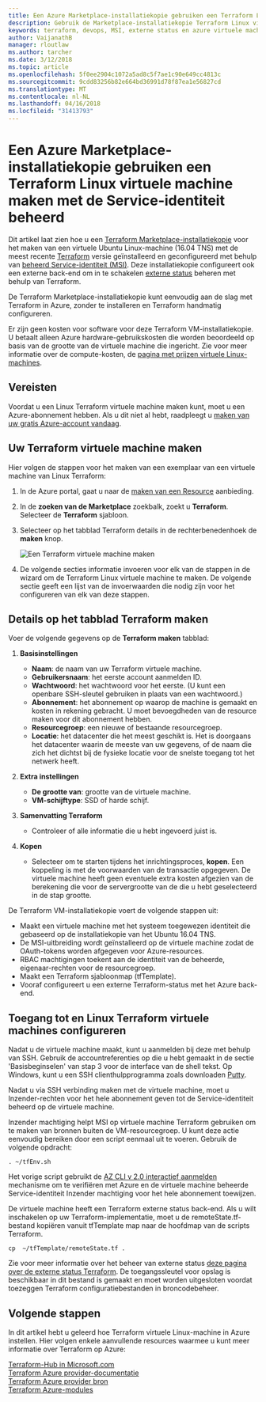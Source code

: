 ```yaml
---
title: Een Azure Marketplace-installatiekopie gebruiken een Terraform Linux virtuele machine maken met de Service-identiteit beheerd
description: Gebruik de Marketplace-installatiekopie Terraform Linux virtuele machine maken met beheerde Service-identiteit en extern beheer van de status om de resources gemakkelijk te implementeren in Azure.
keywords: terraform, devops, MSI, externe status en azure virtuele machine
author: VaijanathB
manager: rloutlaw
ms.author: tarcher
ms.date: 3/12/2018
ms.topic: article
ms.openlocfilehash: 5f0ee2904c1072a5ad8c5f7ae1c90e649cc4813c
ms.sourcegitcommit: 9cdd83256b82e664bd36991d78f87ea1e56827cd
ms.translationtype: MT
ms.contentlocale: nl-NL
ms.lasthandoff: 04/16/2018
ms.locfileid: "31413793"
---
```

# <a name="use-an-azure-marketplace-image-to-create-a-terraform-linux-virtual-machine-with-managed-service-identity"></a>Een Azure Marketplace-installatiekopie gebruiken een Terraform Linux virtuele machine maken met de Service-identiteit beheerd

Dit artikel laat zien hoe u een [Terraform Marketplace-installatiekopie](https://azuremarketplace.microsoft.com/marketplace/apps/azure-oss.terraform?tab=Overview) voor het maken van een virtuele Ubuntu Linux-machine (16.04 TNS) met de meest recente [Terraform](https://www.terraform.io/intro/index.html) versie geïnstalleerd en geconfigureerd met behulp van [beheerd Service-identiteit (MSI)](https://docs.microsoft.com/azure/active-directory/managed-service-identity/overview). Deze installatiekopie configureert ook een externe back-end om in te schakelen [externe status](https://www.terraform.io/docs/state/remote.html) beheren met behulp van Terraform. 

De Terraform Marketplace-installatiekopie kunt eenvoudig aan de slag met Terraform in Azure, zonder te installeren en Terraform handmatig configureren. 

Er zijn geen kosten voor software voor deze Terraform VM-installatiekopie. U betaalt alleen Azure hardware-gebruikskosten die worden beoordeeld op basis van de grootte van de virtuele machine die ingericht. Zie voor meer informatie over de compute-kosten, de [pagina met prijzen virtuele Linux-machines](https://azure.microsoft.com/pricing/details/virtual-machines/linux/).

## <a name="prerequisites"></a>Vereisten
Voordat u een Linux Terraform virtuele machine maken kunt, moet u een Azure-abonnement hebben. Als u dit niet al hebt, raadpleegt u [maken van uw gratis Azure-account vandaag](https://azure.microsoft.com/free/).  

## <a name="create-your-terraform-virtual-machine"></a>Uw Terraform virtuele machine maken 

Hier volgen de stappen voor het maken van een exemplaar van een virtuele machine van Linux Terraform: 

1. In de Azure portal, gaat u naar de [maken van een Resource](https://ms.portal.azure.com/#create/hub) aanbieding.

2. In de **zoeken van de Marketplace** zoekbalk, zoekt u **Terraform**. Selecteer de **Terraform** sjabloon. 

3. Selecteer op het tabblad Terraform details in de rechterbenedenhoek de **maken** knop.

    ![Een Terraform virtuele machine maken](media\terraformmsi.png)

4. De volgende secties informatie invoeren voor elk van de stappen in de wizard om de Terraform Linux virtuele machine te maken. De volgende sectie geeft een lijst van de invoerwaarden die nodig zijn voor het configureren van elk van deze stappen.

## <a name="details-on-the-create-terraform-tab"></a>Details op het tabblad Terraform maken

Voer de volgende gegevens op de **Terraform maken** tabblad:

1. **Basisinstellingen**
    
   * **Naam**: de naam van uw Terraform virtuele machine.
   * **Gebruikersnaam**: het eerste account aanmelden ID.
   * **Wachtwoord**: het wachtwoord voor het eerste. (U kunt een openbare SSH-sleutel gebruiken in plaats van een wachtwoord.)
   * **Abonnement**: het abonnement op waarop de machine is gemaakt en kosten in rekening gebracht. U moet bevoegdheden van de resource maken voor dit abonnement hebben.
   * **Resourcegroep**: een nieuwe of bestaande resourcegroep.
   * **Locatie**: het datacenter die het meest geschikt is. Het is doorgaans het datacenter waarin de meeste van uw gegevens, of de naam die zich het dichtst bij de fysieke locatie voor de snelste toegang tot het netwerk heeft.

2. **Extra instellingen**

   * **De grootte van**: grootte van de virtuele machine. 
   * **VM-schijftype**: SSD of harde schijf.

3. **Samenvatting Terraform**

   * Controleer of alle informatie die u hebt ingevoerd juist is. 

4. **Kopen**

   * Selecteer om te starten tijdens het inrichtingsproces, **kopen**. Een koppeling is met de voorwaarden van de transactie opgegeven. De virtuele machine heeft geen eventuele extra kosten afgezien van de berekening die voor de servergrootte van de die u hebt geselecteerd in de stap grootte.

De Terraform VM-installatiekopie voert de volgende stappen uit:

* Maakt een virtuele machine met het systeem toegewezen identiteit die gebaseerd op de installatiekopie van het Ubuntu 16.04 TNS.
* De MSI-uitbreiding wordt geïnstalleerd op de virtuele machine zodat de OAuth-tokens worden afgegeven voor Azure-resources.
* RBAC machtigingen toekent aan de identiteit van de beheerde, eigenaar-rechten voor de resourcegroep.
* Maakt een Terraform sjabloonmap (tfTemplate).
* Vooraf configureert u een externe Terraform-status met het Azure back-end.

## <a name="access-and-configure-a-linux-terraform-virtual-machine"></a>Toegang tot en Linux Terraform virtuele machines configureren

Nadat u de virtuele machine maakt, kunt u aanmelden bij deze met behulp van SSH. Gebruik de accountreferenties op die u hebt gemaakt in de sectie 'Basisbeginselen' van stap 3 voor de interface van de shell tekst. Op Windows, kunt u een SSH clienthulpprogramma zoals downloaden [Putty](http://www.putty.org/).

Nadat u via SSH verbinding maken met de virtuele machine, moet u Inzender-rechten voor het hele abonnement geven tot de Service-identiteit beheerd op de virtuele machine. 

Inzender machtiging helpt MSI op virtuele machine Terraform gebruiken om te maken van bronnen buiten de VM-resourcegroep. U kunt deze actie eenvoudig bereiken door een script eenmaal uit te voeren. Gebruik de volgende opdracht:

`. ~/tfEnv.sh`

Het vorige script gebruikt de [AZ CLI v 2.0 interactief aanmelden](https://docs.microsoft.com/cli/azure/authenticate-azure-cli?view=azure-cli-latest#interactive-log-in) mechanisme om te verifiëren met Azure en de virtuele machine beheerde Service-identiteit Inzender machtiging voor het hele abonnement toewijzen. 

 De virtuele machine heeft een Terraform externe status back-end. Als u wilt inschakelen op uw Terraform-implementatie, moet u de remoteState.tf-bestand kopiëren vanuit tfTemplate map naar de hoofdmap van de scripts Terraform.  

 `cp  ~/tfTemplate/remoteState.tf .`

 Zie voor meer informatie over het beheer van externe status [deze pagina over de externe status Terraform](https://www.terraform.io/docs/state/remote.html). De toegangssleutel voor opslag is beschikbaar in dit bestand is gemaakt en moet worden uitgesloten voordat toezeggen Terraform configuratiebestanden in broncodebeheer.

## <a name="next-steps"></a>Volgende stappen
In dit artikel hebt u geleerd hoe Terraform virtuele Linux-machine in Azure instellen. Hier volgen enkele aanvullende resources waarmee u kunt meer informatie over Terraform op Azure: 

 [Terraform-Hub in Microsoft.com](https://docs.microsoft.com/azure/terraform/)  
 [Terraform Azure provider-documentatie](http://aka.ms/terraform)  
 [Terraform Azure provider bron](http://aka.ms/tfgit)  
 [Terraform Azure-modules](http://aka.ms/tfmodules)
 

















